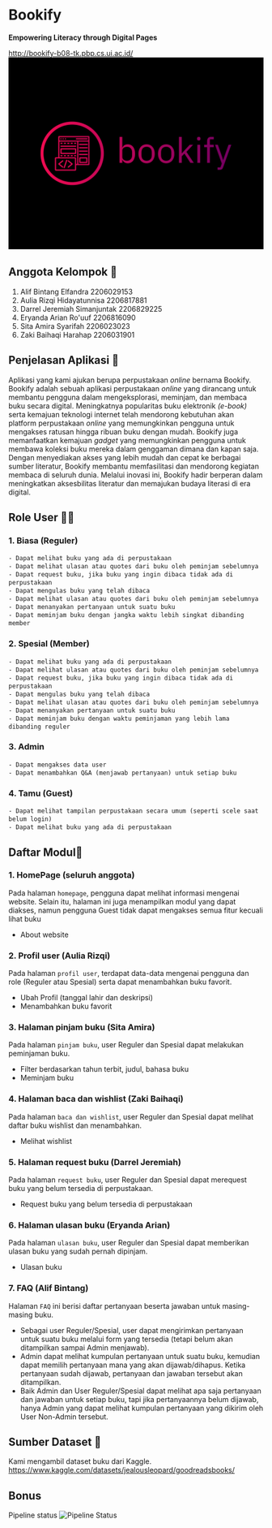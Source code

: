 # Bookify
**Empowering Literacy through Digital Pages**

http://bookify-b08-tk.pbp.cs.ui.ac.id/
![Alt text](static/png/bookify-logo.png)


## Anggota Kelompok 👥
1. Alif Bintang Elfandra 2206029153
2. Aulia Rizqi Hidayatunnisa 2206817881
3. Darrel Jeremiah Simanjuntak 2206829225
4. Eryanda Arian Ro'uuf 2206816090
5. Sita Amira Syarifah 2206023023
6. Zaki Baihaqi Harahap 2206031901

## Penjelasan Aplikasi 📱
Aplikasi yang kami ajukan berupa perpustakaan _online_ bernama Bookify. Bookify adalah sebuah aplikasi perpustakaan _online_ yang dirancang untuk membantu pengguna dalam mengeksplorasi, meminjam, dan membaca buku secara digital. Meningkatnya popularitas buku elektronik _(e-book)_ serta kemajuan teknologi internet telah mendorong kebutuhan akan platform perpustakaan _online_ yang memungkinkan pengguna untuk mengakses ratusan hingga ribuan buku dengan mudah. Bookify juga memanfaatkan kemajuan _gadget_ yang memungkinkan pengguna untuk membawa koleksi buku mereka dalam genggaman dimana dan kapan saja. Dengan menyediakan akses yang lebih mudah dan cepat ke berbagai sumber literatur, Bookify membantu memfasilitasi dan mendorong kegiatan membaca di seluruh dunia. Melalui inovasi ini, Bookify hadir berperan dalam meningkatkan aksesbilitas literatur dan memajukan budaya literasi di era digital. 

## Role User 🧑‍💻
### 1. Biasa (Reguler)
    - Dapat melihat buku yang ada di perpustakaan
    - Dapat melihat ulasan atau quotes dari buku oleh peminjam sebelumnya
    - Dapat request buku, jika buku yang ingin dibaca tidak ada di perpustakaan
    - Dapat mengulas buku yang telah dibaca
    - Dapat melihat ulasan atau quotes dari buku oleh peminjam sebelumnya
    - Dapat menanyakan pertanyaan untuk suatu buku
    - Dapat meminjam buku dengan jangka waktu lebih singkat dibanding member

### 2. Spesial (Member)
    - Dapat melihat buku yang ada di perpustakaan
    - Dapat melihat ulasan atau quotes dari buku oleh peminjam sebelumnya
    - Dapat request buku, jika buku yang ingin dibaca tidak ada di perpustakaan
    - Dapat mengulas buku yang telah dibaca
    - Dapat melihat ulasan atau quotes dari buku oleh peminjam sebelumnya
    - Dapat menanyakan pertanyaan untuk suatu buku
    - Dapat meminjam buku dengan waktu peminjaman yang lebih lama dibanding reguler 

### 3. Admin
    - Dapat mengakses data user
    - Dapat menambahkan Q&A (menjawab pertanyaan) untuk setiap buku

### 4. Tamu (Guest)
    - Dapat melihat tampilan perpustakaan secara umum (seperti scele saat belum login)
    - Dapat melihat buku yang ada di perpustakaan

## Daftar Modul📝
### 1. **HomePage** (seluruh anggota)
Pada halaman `homepage`, pengguna dapat melihat informasi mengenai website. Selain itu, halaman ini juga menampilkan modul yang dapat diakses, namun pengguna Guest tidak dapat mengakses semua fitur kecuali lihat buku
- About website

### 2. **Profil user** (Aulia Rizqi)
Pada halaman `profil user`, terdapat data-data mengenai pengguna dan role (Reguler atau Spesial) serta dapat menambahkan buku favorit.
- Ubah Profil (tanggal lahir dan deskripsi)
- Menambahkan buku favorit

### 3. **Halaman pinjam buku** (Sita Amira)
Pada halaman `pinjam buku`, user Reguler dan Spesial dapat melakukan peminjaman buku.
- Filter berdasarkan tahun terbit, judul, bahasa buku
- Meminjam buku

### 4. **Halaman baca dan wishlist** (Zaki Baihaqi)
Pada halaman `baca dan wishlist`, user Reguler dan Spesial dapat melihat daftar buku wishlist dan menambahkan.
- Melihat wishlist

### 5. **Halaman request buku** (Darrel Jeremiah)
Pada halaman `request buku`, user Reguler dan Spesial dapat merequest buku yang belum tersedia di perpustakaan.
- Request buku yang belum tersedia di perpustakaan

### 6. **Halaman ulasan buku** (Eryanda Arian)
Pada halaman `ulasan buku`, user Reguler dan Spesial dapat memberikan ulasan buku yang sudah pernah dipinjam.
- Ulasan buku

### 7. **FAQ** (Alif Bintang)
Halaman `FAQ` ini berisi daftar pertanyaan beserta jawaban untuk masing-masing buku. 
- Sebagai user Reguler/Spesial, user dapat mengirimkan pertanyaan untuk suatu buku melalui form yang tersedia (tetapi belum akan ditampilkan sampai Admin menjawab). 
- Admin dapat melihat kumpulan pertanyaan untuk suatu buku, kemudian dapat memilih pertanyaan mana yang akan dijawab/dihapus. Ketika pertanyaan sudah dijawab, pertanyaan dan jawaban tersebut akan ditampilkan. 
- Baik Admin dan User Reguler/Spesial dapat melihat apa saja pertanyaan dan jawaban untuk setiap buku, tapi jika pertanyaannya belum dijawab, hanya Admin yang dapat melihat kumpulan pertanyaan yang dikirim oleh User Non-Admin tersebut.

## Sumber Dataset 📁
Kami mengambil dataset buku dari Kaggle.
https://www.kaggle.com/datasets/jealousleopard/goodreadsbooks/

## Bonus
<label> Pipeline status </label>
 ![Pipeline Status](https://github.com/B08-PBP2023/actions/workflows/dpl.yml/badge.svg)

